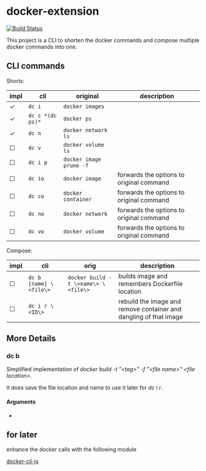 # docker-extension

[![Build Status](https://travis-ci.org/NicoVogel/docker-extension.svg?branch=master)](https://travis-ci.org/NicoVogel/docker-extension)

This project is a CLI to shorten the docker commands and compose multiple docker commands into one.

## CLI commands

Shorts:

| impl    | cli              | original                | description                              |
| ------- | -----------------| ----------------------- | ---------------------------------------- |
| &check; | `dc i`           | `docker images`         |                                          |
| &check; | `dc c *(dc ps)*` | `docker ps`             |                                          |
| &check; | `dc n`           | `docker network ls`     |                                          |
| &#9744; | `dc v`           | `docker volume ls`      |                                          |
| &#9744; | `dc i p`         | `docker image prune -f` |                                          |
| &#9744; | `dc io`          | `docker image`          | forwards the options to original command |
| &#9744; | `dc co`          | `docker container`      | forwards the options to original command |
| &#9744; | `dc no`          | `docker network`        | forwards the options to original command |
| &#9744; | `dc vo`          | `docker volume`         | forwards the options to original command |

Compose:

| impl    | cli                    | orig                                | description                                                       |
| ------- | ---------------------- | ----------------------------------- | ----------------------------------------------------------------- |
| &#9744; | `dc b [name] \<file\>` | `docker build -t \<name\> \<file\>` | builds image and remembers Dockerfile location                    |
| &#9744; | `dc i r \<ID\>`        |                                     | rebuild the image and remove container and dangling of that image |

## More Details

### dc b

Simplified implementation of *docker build -t "\<tag>" -f "\<file name>" \<file location>*.

It does save the file location and name to use it later for *dc i r*.

#### Arguments

- 

## for later

enhance the docker calls with the following module

[docker-cli-js](https://www.npmjs.com/package/docker-cli-js)

